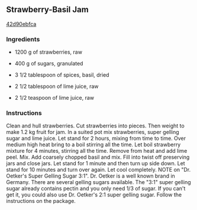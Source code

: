 ## Strawberry-Basil Jam

[42d90ebfca](http://www.food.com/recipe/strawberry-basil-jam-243432)

### Ingredients

 - 1200 g of strawberries, raw

 - 400 g of sugars, granulated

 - 3 1/2 tablespoon of spices, basil, dried

 - 2 1/2 tablespoon of lime juice, raw

 - 2 1/2 teaspoon of lime juice, raw

### Instructions

Clean and hull strawberries. Cut strawberries into pieces. Then weight to make 1.2 kg fruit for jam. In a suited pot mix strawberries, super gelling sugar and lime juice. Let stand for 2 hours, mixing from time to time. Over medium high heat bring to a boil stirring all the time. Let boil strawberry mixture for 4 minutes, stirring all the time. Remove from heat and add lime peel. Mix. Add coarsely chopped basil and mix. Fill into twist off preserving jars and close jars. Let stand for 1 minute and then turn up side down. Let stand for 10 minutes and turn over again. Let cool completely. NOTE on "Dr. Oetker's Super Gelling Sugar 3:1". Dr. Oetker is a well known brand in Germany. There are several gelling sugars available. The "3:1" super gelling sugar already contains pectin and you only need 1/3 of sugar. If you can't get it, you could also use Dr. Oetker's 2:1 super gelling sugar. Follow the instructions on the package.